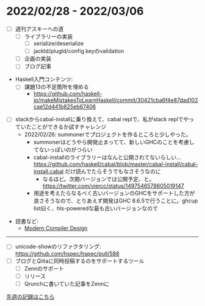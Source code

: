 # 2022/02/28 - 2022/03/06

- [ ] 週刊アスキーへの道
    - [ ] ライブラリーの実装
        - [ ] serialize/deserialize
        - [ ] jackId/plugId/config keyのvalidation
    - [ ] 企画の実装
    - [ ] ブログ記事
- Haskell入門コンテンツ:
    - [ ] 課題13の不足箇所を埋める
        - <https://github.com/haskell-jp/makeMistakesToLearnHaskell/commit/30421cba6f4e87dad102cae12d441b825eb67406>
- [ ] stackからcabal-installに乗り換えて、cabal replで、私がstack replでやっていたことができるか試すチャレンジ
    - 2022/02/26: summonerでプロジェクトを作るところと少しやった。
        - summonerはどうやら開発止まってて、新しいGHCのことを考慮してないっぽいのがつらい
        - cabal-installのライブラリーはなんと公開されてないらしい... <https://github.com/haskell/cabal/blob/master/cabal-install/cabal-install.cabal> だけ読んでたらそうでもなさそうなのに
            - なるほど。次期バージョンでは公開予定、と。 <https://twitter.com/viercc/status/1497546578605019147>
        - 用途を考えたらなるべく古いバージョンのGHCをサポートした方が良さそうなので、とりあえず開発はGHC 8.6.5で行うことに。ghcup list曰く、hls-poweredな最も古いバージョンなので
- 読書など:
    - [Modern Compiler Design](https://www.springer.com/jp/book/9781461446989)

------

- [ ] unicode-showのリファクタリング: <https://github.com/hspec/hspec/pull/588>
- [ ] ブログとQiitaに同時投稿するのをサポートするツール
    - [ ] Zennのサポート
    - [ ] リリース
    - [ ] Qrunchに書いていた記事をZennに

[先週の記録はこちら](https://github.com/igrep/daily-commits/blob/f9894ed59e8d41b9df56887c7e270bbe08580c78/yesterday.md)

